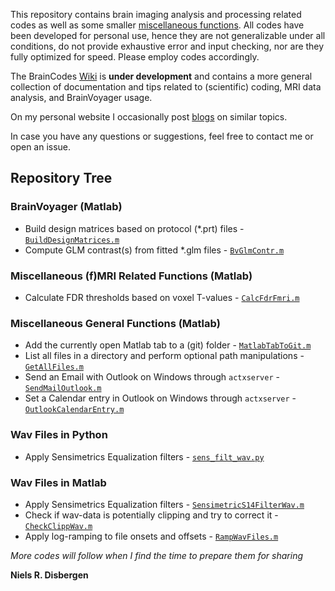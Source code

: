 This repository contains brain imaging analysis and processing related codes as well as some smaller [miscellaneous functions](/MiscFunctions). All codes have been developed for personal use, hence they are not generalizable under all conditions, do not provide exhaustive error and input checking, nor are they fully optimized for speed. Please employ codes accordingly.

The BrainCodes [Wiki](https://github.com/nielsdisbergen/BrainCodes/wiki "BrainCodes Wiki") is **under development** and contains a more general collection of documentation and tips related to (scientific) coding, MRI data analysis, and BrainVoyager usage.

On my personal website I occasionally post [blogs](https://www.nielsdisbergen.net/content/blog_main.html "www.nielsdisbergen.net - Blogs") on similar topics.

In case you have any questions or suggestions, feel free to contact me or open an issue.

## Repository Tree ##

### BrainVoyager (Matlab) ###
- Build design matrices based on protocol (\*.prt) files - [```BuildDesignMatrices.m```](/BuildDesignMatrices)
- Compute GLM contrast(s) from fitted \*.glm files - [```BvGlmContr.m```](/GLMcontrasts)

### Miscellaneous (f)MRI Related Functions (Matlab) ###
- Calculate FDR thresholds based on voxel T-values - [```CalcFdrFmri.m```](/MiscMriFunctions/CalcFdrFmri.m)

### Miscellaneous General Functions (Matlab) ###
- Add the currently open Matlab tab to a (git) folder - [```MatlabTabToGit.m```](/MiscFunctions/MatlabTabToGit.m)
- List all files in a directory and perform optional path manipulations - [```GetAllFiles.m```](/MiscFunctions/GetAllFiles.m)
- Send an Email with Outlook on Windows through ```actxserver```  - [```SendMailOutlook.m```](/MiscFunctions/SendMailOutlook.m)
- Set a Calendar entry in Outlook on Windows through ```actxserver```  - [```OutlookCalendarEntry.m```](/MiscFunctions/OutlookCalendarEntry.m)

### Wav Files in Python ###
- Apply Sensimetrics Equalization filters - [```sens_filt_wav.py```](/SensimetricsWavFilter)

### Wav Files in Matlab ###
- Apply Sensimetrics Equalization filters - [```SensimetricS14FilterWav.m```](/WavProcessing/SensimetricS14FilterWav.m)
- Check if wav-data is potentially clipping and try to correct it  - [```CheckClippWav.m```](/WavProcessing/CheckClippWav.m)
- Apply log-ramping to file onsets and offsets - [```RampWavFiles.m```](/WavProcessing/RampWavFiles.m)

_More codes will follow when I find the time to prepare them for sharing_

**Niels R. Disbergen**
